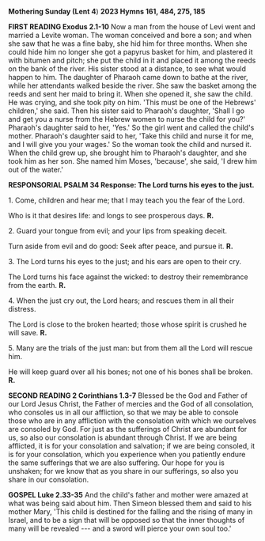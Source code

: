 **Mothering Sunday (Lent 4**) **2023 Hymns 161, 484, 275, 185**

**FIRST READING Exodus 2.1-10** Now a man from the house of Levi went
and married a Levite woman. The woman conceived and bore a son; and when
she saw that he was a fine baby, she hid him for three months. When she
could hide him no longer she got a papyrus basket for him, and plastered
it with bitumen and pitch; she put the child in it and placed it among
the reeds on the bank of the river. His sister stood at a distance, to
see what would happen to him. The daughter of Pharaoh came down to bathe
at the river, while her attendants walked beside the river. She saw the
basket among the reeds and sent her maid to bring it. When she opened
it, she saw the child. He was crying, and she took pity on him. 'This
must be one of the Hebrews' children,' she said. Then his sister said to
Pharaoh's daughter, 'Shall I go and get you a nurse from the Hebrew
women to nurse the child for you?' Pharaoh's daughter said to her,
'Yes.' So the girl went and called the child's mother. Pharaoh's
daughter said to her, 'Take this child and nurse it for me, and I will
give you your wages.' So the woman took the child and nursed it. When
the child grew up, she brought him to Pharaoh's daughter, and she took
him as her son. She named him Moses, 'because', she said, 'I drew him
out of the water.'

**RESPONSORIAL PSALM 34 Response: The Lord turns his eyes to the just.**

1\. Come, children and hear me; that I may teach you the fear of the
Lord.

Who is it that desires life: and longs to see prosperous days. **R.**

2\. Guard your tongue from evil; and your lips from speaking deceit.

Turn aside from evil and do good: Seek after peace, and pursue it.
**R.**

3\. The Lord turns his eyes to the just; and his ears are open to their
cry.

The Lord turns his face against the wicked: to destroy their remembrance
from the earth. **R.**

4\. When the just cry out, the Lord hears; and rescues them in all their
distress.

The Lord is close to the broken hearted; those whose spirit is crushed
he will save. **R.**

5\. Many are the trials of the just man: but from them all the Lord will
rescue him.

He will keep guard over all his bones; not one of his bones shall be
broken. **R.**

**SECOND READING 2 Corinthians 1.3-7** Blessed be the God and Father of
our Lord Jesus Christ, the Father of mercies and the God of all
consolation, who consoles us in all our affliction, so that we may be
able to console those who are in any affliction with the consolation
with which we ourselves are consoled by God. For just as the sufferings
of Christ are abundant for us, so also our consolation is abundant
through Christ. If we are being afflicted, it is for your consolation
and salvation; if we are being consoled, it is for your consolation,
which you experience when you patiently endure the same sufferings that
we are also suffering. Our hope for you is unshaken; for we know that as
you share in our sufferings, so also you share in our consolation.

**GOSPEL Luke 2.33-35** And the child's father and mother were amazed at
what was being said about him. Then Simeon blessed them and said to his
mother Mary, 'This child is destined for the falling and the rising of
many in Israel, and to be a sign that will be opposed so that the inner
thoughts of many will be revealed --- and a sword will pierce your own
soul too.'

